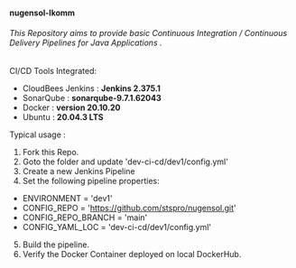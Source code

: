 

#### **nugensol-lkomm**
###### This Repository aims to provide basic Continuous Integration / Continuous Delivery Pipelines for Java Applications .
CI/CD Tools Integrated:
 * CloudBees Jenkins  : **Jenkins 2.375.1**
 * SonarQube          : **sonarqube-9.7.1.62043**
 * Docker             : **version 20.10.20**
 * Ubuntu             : **20.04.3 LTS**

Typical usage  : 
  1) Fork this Repo.
  2) Goto the folder and update 'dev-ci-cd/dev1/config.yml'
  3) Create a new Jenkins Pipeline 
  4) Set the following pipeline properties:
   * 	ENVIRONMENT           = 'dev1'
   * 	CONFIG_REPO           = 'https://github.com/stspro/nugensol.git'
   * 	CONFIG_REPO_BRANCH    = 'main'
   * 	CONFIG_YAML_LOC       = 'dev-ci-cd/dev1/config.yml'
  5) Build the pipeline.
  6) Verify the Docker Container deployed on local DockerHub.
